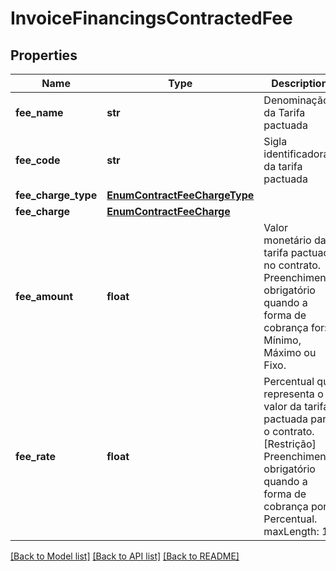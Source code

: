 # InvoiceFinancingsContractedFee

## Properties
Name | Type | Description | Notes
------------ | ------------- | ------------- | -------------
**fee_name** | **str** | Denominação da Tarifa pactuada | 
**fee_code** | **str** | Sigla identificadora da tarifa pactuada | 
**fee_charge_type** | [**EnumContractFeeChargeType**](EnumContractFeeChargeType.md) |  | 
**fee_charge** | [**EnumContractFeeCharge**](EnumContractFeeCharge.md) |  | 
**fee_amount** | **float** | Valor monetário da tarifa pactuada no contrato. Preenchimento obrigatório quando a forma de cobrança for: Mínimo, Máximo ou Fixo.  | 
**fee_rate** | **float** | Percentual que representa o valor da tarifa pactuada para o contrato.  [Restrição] Preenchimento obrigatório quando a forma de cobrança por Percentual.    maxLength: 19  | 

[[Back to Model list]](../README.md#documentation-for-models) [[Back to API list]](../README.md#documentation-for-api-endpoints) [[Back to README]](../README.md)

